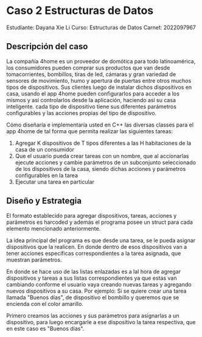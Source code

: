 # Caso 2 Estructuras de Datos

Estudiante: Dayana Xie Li
Curso: Estructuras de Datos
Carnet: 2022097967

## Descripción del caso

La compañía 4home es un proveedor de domótica para todo latinoamérica, los consumidores pueden comprar sus productos que van desde tomacorrientes, bombillos, tiras de led, cámaras y gran variedad de sensores de movimiento, humo y apertura de puertas entre otros muchos tipos de dispositivos. Sus clientes luego de instalar dichos dispositivos en casa, usando el app 4home pueden configurarlos para acceder a los mismos y así controlarlos desde la aplicación, haciendo así su casa inteligente. cada tipo de dispositivo tiene sus diferentes parámetros configurables y las acciones propias del tipo de dispositivo.

Cómo diseñaría e implementaría usted en C++ las diversas classes para el app 4home de tal forma que permita realizar las siguientes tareas:

1.  Agregar K dispositivos de T tipos diferentes a las H habitaciones de la casa de un consumidor
2.  Que el usuario pueda crear tareas con un nombre, que al accionarlas ejecute acciones y cambie parámetros de un subconjunto seleccionado de los dispositivos de la casa, siendo dichas acciones y parámetros configurables en la tarea
3.  Ejecutar una tarea en particular

## Diseño y Estrategia

El formato establecido para agregar dispositivos, tareas, acciones y parámetros es harcoded y además el programa posee un struct para cada elemento mencionado anteriormente.

La idea principal del programa es que desde una tarea, se le pueda asignar dispositivos que la realicen. En donde dentro de esos dispositivos van a tener acciones específicas correspondientes a la tarea asignada, que muestran parámetros.

En donde se hace uso de las listas enlazadas es a lal hora de agregar dispositivos y tareas a sus listas correspondientes ya que estas van cambiando conforme el usuario vaya creando nuevas tareas y agregando nuevos dispositivos a su casa.
Por ejemplo:
Si se quiere crear una tarea llamada "Buenos días", de dispositivo el bombillo y queremos que se encienda con el color amarillo.

Primero creamos las acciones y sus parámetros para asignarlas a un dispositivo, para luego encargarle a ese dispositivo la tarea respectiva, que en este caso es "Buenos días".
